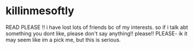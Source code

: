 # killinmesoftly
READ PLEASE !!
i have lost lots of friends bc of my interests. so if i talk abt something you dont like, please don't say anything!! please!! PLEASE-
ik it may seem like im a pick me, but this is serious.
